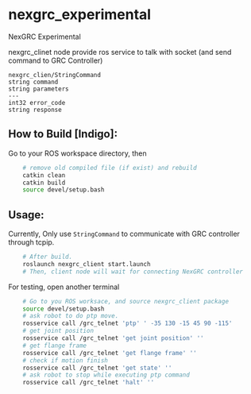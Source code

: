 # nexgrc_experimental
NexGRC Experimental

nexgrc_clinet node provide ros service to talk with socket (and send command to GRC Controller)
```
nexgrc_clien/StringCommand
string command
string parameters
---
int32 error_code
string response
```

## How to Build [Indigo]:
Go to your ROS workspace directory, then
``` bash
    # remove old compiled file (if exist) and rebuild
    catkin clean
    catkin build
    source devel/setup.bash
```

## Usage:
Currently, Only use `StringCommand` to communicate with GRC controller through tcpip.
``` bash
    # After build.
    roslaunch nexgrc_client start.launch
    # Then, client node will wait for connecting NexGRC controller
```

For testing, open another terminal
``` bash
    # Go to you ROS worksace, and source nexgrc_client package
    source devel/setup.bash
    # ask robot to do ptp move.
    rosservice call /grc_telnet 'ptp' ' -35 130 -15 45 90 -115'
    # get joint position
    rosservice call /grc_telnet 'get joint position' ''
    # get flange frame
    rosservice call /grc_telnet 'get flange frame' ''
    # check if motion finish
    rosservice call /grc_telnet 'get state' ''
    # ask robot to stop while executing ptp command
    rosservice call /grc_telnet 'halt' ''
```


